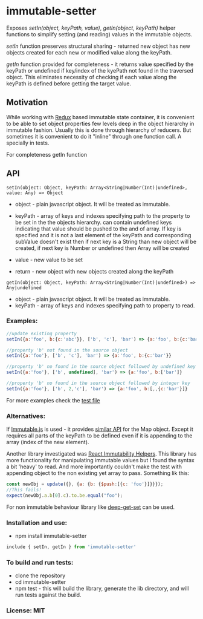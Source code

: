 # immutable-setter
Exposes *setIn(object, keyPath, value)*, *getIn(object, keyPath)* helper functions to simplify setting (and reading) values
in the immutable objects.

*setIn* function preserves structural sharing - returned new object has new objects created for each new or 
modified value along the keyPath.

*getIn* function provided for completeness - it returns value specified by the keyPath or undefined if key/index
of the kyePath not found in the traversed object. This eliminates necessity of checking if each value along the keyPath
is defined before getting the target value. 

## Motivation
While working with [Redux](https://github.com/reactjs/redux) based immutable state container, it is convenient
to be able to set object properties few levels deep in the object hierarchy in immutable fashion. 
Usually this is done through hierarchy of reducers. But sometimes it is convenient to do it "inline" 
through one function call. A specially in tests.

For completeness getIn function 

## API
```
setIn(object: Object, keyPath: Array<String|Number(Int)|undefined>, value: Any) => Object
```

* object - plain javascript object. It will be treated as immutable.
* keyPath - array of keys and indexes specifying path to the property to be set in the the objects hierarchy.
    can contain undefined keys indicating that value should be pushed to the and of array. 
    If key is specified and it is not a last element of the keyPath and corresponding subValue  doesn't exist then
    if next key is a String than new object will be created, if next key is Number or undefined then
    Array will be created
* value - new value to be set

* return - new object with new objects created along the keyPath

```
getIn(object: Object, keyPath: Array<String|Number(Int)|undefined>) => Any|undefined
```
* object - plain javascript object. It will be treated as immutable.
* keyPath - array of keys and indexes specifying path to property to read.

### Examples:

```js
//update existing property
setIn({a:'foo', b:{c:'abc'}}, ['b', 'c'], 'bar') => {a:'foo', b:{c:'bar'}}

//property 'b' not found in the source object
setIn({a:'foo'}, ['b', 'c'], 'bar') => {a:'foo', b:{c:'bar'}}

//property 'b' no found in the source object followed by undefined key
setIn({a:'foo'}, ['b', undefined], 'bar') => {a:'foo', b:['bar']} 

//property 'b' no found in the source object followed by integer key
setIn({a:'foo'}, ['b', 2,'c'], 'bar') => {a:'foo', b:[,,{c:'bar'}]}
```
For more examples check the [test file](https://github.com/bormind/immutable-setter/blob/master/tests/index.test.js)
    

### Alternatives:
If [Immutable.js](https://facebook.github.io/immutable-js/) is used - it provides [similar API](https://facebook.github.io/immutable-js/docs/#/Map/setIn) 
for the Map object. Except it requires all parts of the keyPath to be defined even if it is appending to the array (index of the new element).

Another library investigated was [React Immutability Helpers](https://facebook.github.io/react/docs/update.html). 
This library has more functionality for manipulating immutable values but I found the syntax a bit 'heavy' to read. 
And more importantly couldn't make the test with appending object to the non existing yet array to pass.
Something lik this: 
```js
const newObj = update({}, {a: {b: {$push:[{c: 'foo'}]}}});
//This fails!
expect(newObj.a.b[0].c).to.be.equal("foo");

``` 
     
For non immutable behaviour library like [deep-get-set](https://github.com/acstll/deep-get-set) can be used.

### Installation and use:
* npm install immutable-setter
```js
include { setIn, getIn } from 'immutable-setter'
```

### To build and run tests:
* clone the repository
* cd immutable-setter
* npm test - this will build the library, generate the lib directory, and will run tests against the build. 


### License: MIT 
 
 
 
